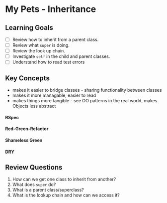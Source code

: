 # My Pets - Inheritance

## Learning Goals

- [ ] Review how to inherit from a parent class.
- [ ] Review what `super` is doing.
- [ ] Review the look up chain.
- [ ] Investigate `self` in the child and parent classes.
- [ ] Understand how to read test errors

## Key Concepts
- makes it easier to bridge classes - sharing functionality between classes
- makes it more managable, easier to read
- makes things more tangible - see OO patterns in the real world, makes Objects less abstract

#### RSpec 

#### Red-Green-Refactor

#### Shameless Green

#### DRY

## Review Questions

1. How can we get one class to inherit from another?
2. What does `super` do?
3. What is a parent class/superclass?
4. What is the lookup chain and how can we access it?
